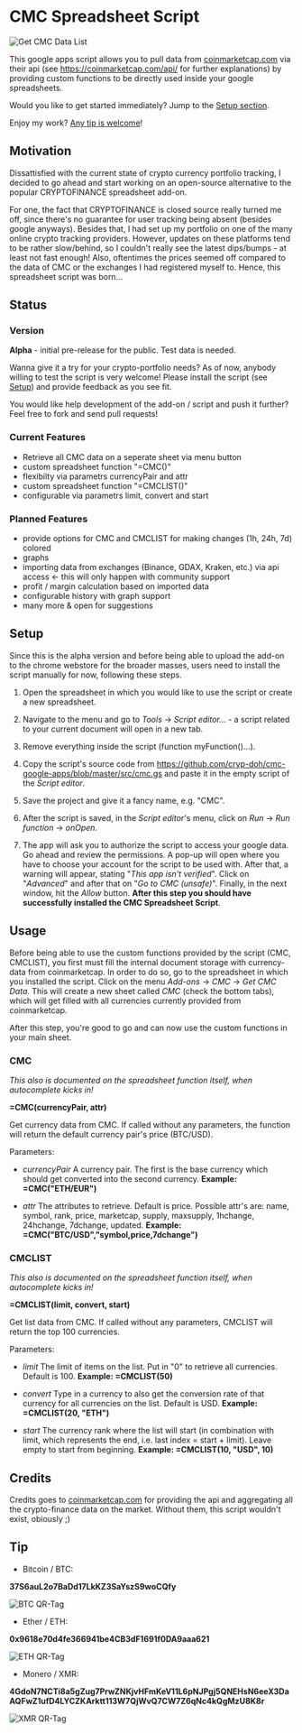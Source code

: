 # CMC Spreadsheet Script

![Get CMC Data List](https://github.com/cryp-doh/cmc-google-apps/blob/master/assets/getcmcdatalist.png)

This google apps script allows you to pull data from [coinmarketcap.com](https://coinmarketcap.com) via their api (see https://coinmarketcap.com/api/ for further explanations) by providing custom functions to be directly used inside your google spreadsheets.

Would you like to get started immediately? Jump to the [Setup section](#setup).

Enjoy my work? [Any tip is welcome](#tip)!

## Motivation

Dissattisfied with the current state of crypto currency portfolio tracking, I decided to go ahead and start working on an open-source alternative to the popular CRYPTOFINANCE spreadsheet add-on.

For one, the fact that CRYPTOFINANCE is closed source really turned me off, since there's no guarantee for user tracking being absent (besides google anyways). Besides that, I had set up my portfolio on one of the many online crypto tracking providers. However, updates on these platforms tend to be rather slow/behind, so I couldn't really see the latest dips/bumps - at least not fast enough! Also, oftentimes the prices seemed off compared to the data of CMC or the exchanges I had registered myself to. Hence, this spreadsheet script was born...

## Status

### Version

**Alpha** - initial pre-release for the public. Test data is needed.

Wanna give it a try for your crypto-portfolio needs? As of now, anybody willing to test the script is very welcome! Please install the script (see [Setup](#setup)) and provide feedback as you see fit.

You would like help development of the add-on / script and push it further? Feel free to fork and send pull requests!

### Current Features

* Retrieve all CMC data on a seperate sheet via menu button
* custom spreadsheet function "=CMC()"
* flexibilty via parametrs currencyPair and attr
* custom spreadsheet function "=CMCLIST()"
* configurable via parametrs limit, convert and start

### Planned Features

* provide options for CMC and CMCLIST for making changes (1h, 24h, 7d) colored
* graphs
* importing data from exchanges (Binance, GDAX, Kraken, etc.) via api access <- this will only happen with community support
* profit / margin calculation based on imported data
* configurable history with graph support
* many more & open for suggestions

## <a name="setup"></a>Setup

Since this is the alpha version and before being able to upload the add-on to the chrome webstore for the broader masses, users need to install the script manually for now, following these steps.

1. Open the spreadsheet in which you would like to use the script or create a new spreadsheet.

2. Navigate to the menu and go to _Tools_ -> _Script editor..._ - a script related to your current document will open in a new tab.

3. Remove everything inside the script (function myFunction()...).

4. Copy the script's source code from https://github.com/cryp-doh/cmc-google-apps/blob/master/src/cmc.gs and paste it in the empty script of the _Script editor_.

5. Save the project and give it a fancy name, e.g. "CMC".

6. After the script is saved, in the _Script editor_'s menu, click on _Run_ -> _Run function_ -> _onOpen_.

7. The app will ask you to authorize the script to access your google data. Go ahead and review the permissions. A pop-up will open where you have to choose your account for the script to be used with. After that, a warning will appear, stating "_This app isn't verified_". Click on "_Advanced_" and after that on "_Go to CMC (unsafe)_". Finally, in the next window, hit the _Allow_ button. **After this step you should have successfully installed the CMC Spreadsheet Script**.

## Usage

Before being able to use the custom functions provided by the script (CMC, CMCLIST), you first must fill the internal document storage with currency-data from coinmarketcap. In order to do so, go to the spreadsheet in which you installed the script. Click on the menu _Add-ons_ -> _CMC_ -> _Get CMC Data_. This will create a new sheet called _CMC_ (check the bottom tabs), which will get filled with all currencies currently provided from coinmarketcap.

After this step, you're good to go and can now use the custom functions in your main sheet.

### CMC

_This also is documented on the spreadsheet function itself, when autocomplete kicks in!_

**=CMC(currencyPair, attr)**

Get currency data from CMC. If called without any parameters, the function will return the default currency pair's price (BTC/USD).

Parameters:

* _currencyPair_ A currency pair. The first is the base currency which should get converted into the second currency. 
**Example: =CMC("ETH/EUR")**

* _attr_ The attributes to retrieve. Default is price. Possible attr's are: name, symbol, rank, price, marketcap, supply, maxsupply, 1hchange, 24hchange, 7dchange, updated.
**Example: =CMC("BTC/USD","symbol,price,7dchange")**

### CMCLIST

_This also is documented on the spreadsheet function itself, when autocomplete kicks in!_

**=CMCLIST(limit, convert, start)**

Get list data from CMC. If called without any parameters, CMCLIST will return the top 100 currencies.

Parameters:

* _limit_ The limit of items on the list. Put in "0" to retrieve all currencies. Default is 100.
**Example: =CMCLIST(50)**

* _convert_ Type in a currency to also get the conversion rate of that currency for all currencies on the list. Default is USD.
**Example: =CMCLIST(20, "ETH")**

* _start_ The currency rank where the list will start (in combination with limit, which represents the end, i.e. last index = start + limit). Leave empty to start from beginning.
**Example: =CMCLIST(10, "USD", 10)**

## Credits

Credits goes to [coinmarketcap.com](https://coinmarketcap.com) for providing the api and aggregating all the crypto-finance data on the market. Without them, this script wouldn't exist, obiously ;)

## <a name="tip"></a>Tip

* Bitcoin / BTC: 

**37S6auL2o7BaDd17LkKZ3SaYszS9woCQfy**

![BTC QR-Tag](https://github.com/cryp-doh/cmc-google-apps/blob/master/assets/btc.png)

* Ether / ETH: 

**0x9618e70d4fe366941be4CB3dF1691f0DA9aaa621**

![ETH QR-Tag](https://github.com/cryp-doh/cmc-google-apps/blob/master/assets/eth.png)

* Monero / XMR:

**4GdoN7NCTi8a5gZug7PrwZNKjvHFmKeV11L6pNJPgj5QNEHsN6eeX3DaAQFwZ1ufD4LYCZKArktt113W7QjWvQ7CW7Z6qNc4kQgMzU8K8r**

![XMR QR-Tag](https://github.com/cryp-doh/cmc-google-apps/blob/master/assets/xmr.png)